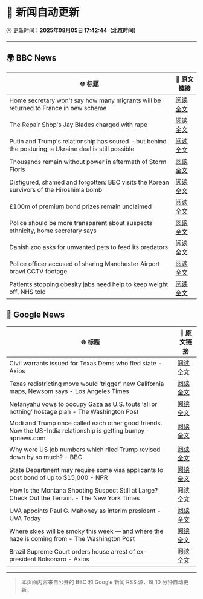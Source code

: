 # 🧠 新闻自动更新

🕒 更新时间：**2025年08月05日 17:42:44（北京时间）**

---

## 🌍 BBC News

| 🌐 标题 | 🔗 原文链接 |
|--------|-------------|
| Home secretary won't say how many migrants will be returned to France in new scheme | [阅读全文](https://www.bbc.com/news/articles/cewykzegy4qo?at_medium=RSS&at_campaign=rss) |
| The Repair Shop's Jay Blades charged with rape | [阅读全文](https://www.bbc.com/news/articles/c5yl63965q0o?at_medium=RSS&at_campaign=rss) |
| Putin and Trump's relationship has soured - but behind the posturing, a Ukraine deal is still possible | [阅读全文](https://www.bbc.com/news/articles/cj4wn1j7w1jo?at_medium=RSS&at_campaign=rss) |
| Thousands remain without power in aftermath of Storm Floris | [阅读全文](https://www.bbc.com/news/articles/c0j9g25q5eyo?at_medium=RSS&at_campaign=rss) |
| Disfigured, shamed and forgotten: BBC visits the Korean survivors of the Hiroshima bomb | [阅读全文](https://www.bbc.com/news/articles/cp8zlwd3e42o?at_medium=RSS&at_campaign=rss) |
| £100m of premium bond prizes remain unclaimed | [阅读全文](https://www.bbc.com/news/articles/ce3791ep6gko?at_medium=RSS&at_campaign=rss) |
| Police should be more transparent about suspects' ethnicity, home secretary says | [阅读全文](https://www.bbc.com/news/articles/c8rygx2xpy7o?at_medium=RSS&at_campaign=rss) |
| Danish zoo asks for unwanted pets to feed its predators | [阅读全文](https://www.bbc.com/news/articles/c0r7z2ynd2lo?at_medium=RSS&at_campaign=rss) |
| Police officer accused of sharing Manchester Airport brawl CCTV footage | [阅读全文](https://www.bbc.com/news/articles/cy85e43kg95o?at_medium=RSS&at_campaign=rss) |
| Patients stopping obesity jabs need help to keep weight off, NHS told | [阅读全文](https://www.bbc.com/news/articles/cwy3jg20j1ro?at_medium=RSS&at_campaign=rss) |

## 📰 Google News

| 🌐 标题 | 🔗 原文链接 |
|--------|-------------|
| Civil warrants issued for Texas Dems who fled state - Axios | [阅读全文](https://news.google.com/rss/articles/CBMiggFBVV95cUxPVEJVRG9OQVJhYXY2bnhaNGx3MEhHbWx5SXlzM3ZVd2tVb2FYeXRQeGVKdFQ1cE1PYkRGODlvMzFoWFdjRFpMNU5SVW5CbW5MRWhrSExRTTh3RzRGenk5Zi1weWI4QkNidGplTnp2eDBYeFRPd2hrTGRleFBVREcwLWZ3?oc=5) |
| Texas redistricting move would ‘trigger’ new California maps, Newsom says - Los Angeles Times | [阅读全文](https://news.google.com/rss/articles/CBMiogFBVV95cUxNcVdhZVdrWDNZWVJHZi1QMEd4Rlg5azR0aWo4SnlZbFVDZlp6OTZtTEZWZzlqNjlUcHU1UUpXTk9weXdPMDBCS3VlLWhXdmpVWV9ONGt0YWdvcFctSmZaWmRlWTFnbjFYaUxoRVI0aC1lRDdRclNJZS1odkZXYmxqd3lYSUJXS2pXYlExMTNtRENiOW5BUjRRWHEwNkFMcXFmaGc?oc=5) |
| Netanyahu vows to occupy Gaza as U.S. touts ‘all or nothing’ hostage plan - The Washington Post | [阅读全文](https://news.google.com/rss/articles/CBMipAFBVV95cUxQWUpIdURIX253TERmYlNJQzdHbjNSckFvczlxN0ZlRDZrTzU3QVlRcXFRQmpPNHJuVWxhcFo2VTBfUUZYc3Q5cl9QdjFYUExHLXcxLW55RW1neEkzTmtJNlloVWd5TGl5a1MweGtNcUM4YUJ2c2JocWJqbVRmaHd0azVJUEZVUEFBYzlCRGRROWpzTmVVbDNpcDFwcDJvVlNicEluOA?oc=5) |
| Modi and Trump once called each other good friends. Now the US-India relationship is getting bumpy - apnews.com | [阅读全文](https://news.google.com/rss/articles/CBMiogFBVV95cUxPSllCZ25vaTMtWlZFekdac3pfc3Q3Uzd1eWs2SjZucUdBTnpVNjNLZldpZnFCTUw1Q1N1VEFYb3JuLTM2a3Qtd2xwaGYxS2F1SEc4ejRmaEVvVXNQY3FtZHlpaE5oNDVJd2RtUEFtT1J5NXc4amhFZTlkRkVhVTRWVTNjTGVOR2ZjakpyQWptNFZpMUtMakdOV3dBRTN3TUU5dlE?oc=5) |
| Why were US job numbers which riled Trump revised down by so much? - BBC | [阅读全文](https://news.google.com/rss/articles/CBMiWkFVX3lxTE5DU1hHZDFhZHlCLTJLbzFlbWYyb21vczJERElRRE15enBtNmlnM0VpMVZ2bG95WmdSTmljT2VNT1pNaE15bkxWVDk5TEo4TDFRRDBDNzIxd0lrQdIBX0FVX3lxTE5PZnFUbnFYWloxM3JUdnRDdlg0eHpIbFk2aExPY0hEaFVWX1NNWDRic1ZESlVhVURSZW1kVU5pdkcwVGhmMkJoN1ktdnhmRGJ6TTZSdDFPMnp1RjhseWlZ?oc=5) |
| State Department may require some visa applicants to post bond of up to $15,000 - NPR | [阅读全文](https://news.google.com/rss/articles/CBMiigFBVV95cUxPMTd5cnQzajRkVURTVldMMnptTmxYQnBfZFBFNnZEbDlrcjFPcElxdng3Q3Zxem1PdlR2U1Z5dFRXM1N4ZFBBT2I1MDFHRGNwN0dQLVJkYkwyWXJZMXlobGp4cjZHZzloU2hZVlJzT0ktVklGd3pRZ1A2LXJpckQwQ292OF9xMFFCOVE?oc=5) |
| How Is the Montana Shooting Suspect Still at Large? Check Out the Terrain. - The New York Times | [阅读全文](https://news.google.com/rss/articles/CBMidEFVX3lxTE45VDVxcW1PdjVGM19hNmF2ZTBQbkYzNEhLNEZkcEtPaVVvRm92RTIxUS1fU3dtdUdZVjcwU1NKc0FiWkp6bnQ2Ukl5QjBEOXFwcHB5cWZfcGFKcEo0VWM3SzQ4UzBwLUhaSnNIa1JuclFwalVI?oc=5) |
| UVA appoints Paul G. Mahoney as interim president - UVA Today | [阅读全文](https://news.google.com/rss/articles/CBMihgFBVV95cUxQWkx0VmRVc19ZVGlaLU45Zk91Z003UGo4cVl6ZDlMVms4dWZBTVJ6bFEtby1Kb3VQRmdRVzNzcHB6a1dhb3ptM19OQ1ZseWxvd1BGMmo0ZXVwcTNDc2d3blRXVExLMTlmaHVrNUEtdkRENXNHZ1VwQjZXcDZ4dUh6dkkwYVRkZw?oc=5) |
| Where skies will be smoky this week — and where the haze is coming from - The Washington Post | [阅读全文](https://news.google.com/rss/articles/CBMiggFBVV95cUxPVmdLemZ1MnB6d0t0cUlVaklzQkk2X2JLUjY4dWtLazV0TE1POXNnZmE3aU84MUhZX1BtaDF6a1N2MllXM3EyNk5FREpnMnhEcjA5NlBFM2NoY1QxbHZlMmtmOHdtRHhsOHpOWGIyZkxHTm56d2F2b0xVR2ZmaWhjN3lR?oc=5) |
| Brazil Supreme Court orders house arrest of ex-president Bolsonaro - Axios | [阅读全文](https://news.google.com/rss/articles/CBMiggFBVV95cUxQWUROdWllUHZYQ25IR2RkcWFSc01CRG9WSTNzT0tydS1zWmNHN3htajVMTGR5R3BMbTVHR21nM2xtVDJyMlJzdzJLTVp3NkpiMi01TWVja0JuV3dmRE80dWtTbnJ4YkJPVkozRWZuaXh4am5pN09qdWkwU2d2N0NBOUl3?oc=5) |

---
> 本页面内容来自公开的 BBC 和 Google 新闻 RSS 源，每 10 分钟自动更新。